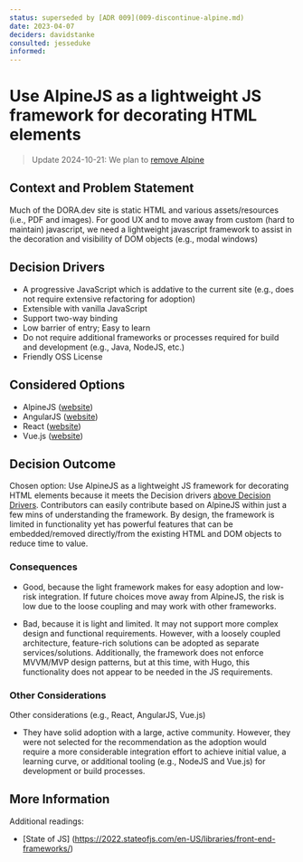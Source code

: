 ```yaml
---
status: superseded by [ADR 009](009-discontinue-alpine.md)
date: 2023-04-07
deciders: davidstanke
consulted: jesseduke
informed:
---
```

# Use AlpineJS as a lightweight JS framework for decorating HTML elements

> Update 2024-10-21: We plan to [remove Alpine](https://github.com/dora-team/dora.dev/issues/647)

## Context and Problem Statement

Much of the DORA.dev site is static HTML and various assets/resources (i.e., PDF and images). For good UX and to move away from custom (hard to maintain) javascript, we need a lightweight javascript framework to assist in the decoration and visibility of DOM objects (e.g., modal windows)

## Decision Drivers

* A progressive JavaScript which is addative to the current site (e.g., does not require extensive refactoring for adoption)
* Extensible with vanilla JavaScript
* Support two-way binding
* Low barrier of entry; Easy to learn
* Do not require additional frameworks or processes required for build and development (e.g., Java, NodeJS, etc.)
* Friendly OSS License

## Considered Options

* AlpineJS ([website](https://alpinejs.dev/))
* AngularJS ([website](https://angularjs.org/))
* React ([website](https://react.dev/))
* Vue.js ([website](https://vuejs.org/))

## Decision Outcome

Chosen option: Use AlpineJS as a lightweight JS framework for decorating HTML elements because it meets the Decision drivers [above Decision Drivers](#decision-drivers). Contributors can easily contribute based on AlpineJS within just a few mins of understanding the framework. By design, the framework is limited in functionality yet has powerful features that can be embedded/removed directly/from the existing HTML and DOM objects to reduce time to value.

### Consequences

* Good, because the light framework makes for easy adoption and low-risk integration. If future choices move away from AlpineJS, the risk is low due to the loose coupling and may work with other frameworks.

* Bad, because it is light and limited. It may not support more complex design and functional requirements. However, with a loosely coupled architecture, feature-rich solutions can be adopted as separate services/solutions. Additionally, the framework does not enforce MVVM/MVP design patterns, but at this time, with Hugo, this functionality does not appear to be needed in the JS requirements.

### Other Considerations

Other considerations (e.g., React, AngularJS, Vue.js)

* They have solid adoption with a large, active community. However, they were not selected for the recommendation as the adoption would require a more considerable integration effort to achieve initial value, a  learning curve, or additional tooling (e.g., NodeJS and Vue.js) for development or build processes.

## More Information

Additional readings:
* [State of JS] (https://2022.stateofjs.com/en-US/libraries/front-end-frameworks/)